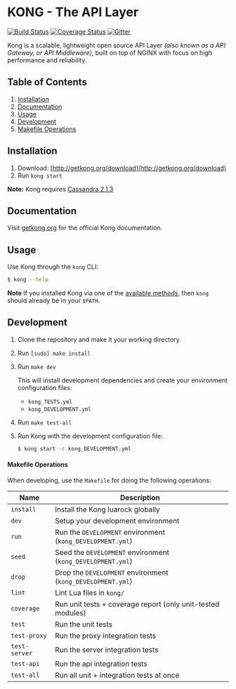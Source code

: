 # KONG - The API Layer

[![Build Status][travis-badge]][travis-url]
[![Coverage Status][coveralls-badge]][coveralls-url]
[![Gitter][gitter-badge]][gitter-url]

Kong is a scalable, lightweight open source API Layer *(also known as a API Gateway, or API Middleware)*, built on top of NGINX with focus on high performance and reliability. 

## Table of Contents

1. [Installation](#installation)
2. [Documentation](#documentation)
3. [Usage](#usage)
4. [Development](#development)
  1. [Makefile Operations](#makefile-operations)

## Installation

1. Download: [http://getkong.org/download](http://getkong.org/download)
2. Run `kong start`

**Note:** Kong requires [Cassandra 2.1.3](http://archive.apache.org/dist/cassandra/2.1.3/)

## Documentation

Visit [getkong.org](http://getkong.org/docs/) for the official Kong documentation.

## Usage

Use Kong through the `kong` CLI:

```bash
$ kong --help
```

**Note** If you installed Kong via one of the [available methods](http://getkong.org/download/), then `kong` should already be in your `$PATH`.

## Development

1. Clone the repository and make it your working directory.
2. Run `[sudo] make install`
3. Run `make dev`
   
   This will install development dependencies and create your environment configuration files:
   - `kong_TESTS.yml`
   - `kong_DEVELOPMENT.yml`
4. Run `make test-all`
5. Run Kong with the development configuration file:
   
   ```bash
   $ kong start -c kong_DEVELOPMENT.yml
   ```

#### Makefile Operations

When developing, use the `Makefile` for doing the following operations:

| Name          | Description                                                                                         |
| ------------- | --------------------------------------------------------------------------------------------------- |
| `install`     | Install the Kong luarock globally                                                                   |
| `dev`         | Setup your development environment                                                                  |
| `run`         | Run the `DEVELOPMENT` environment (`kong_DEVELOPMENT.yml`)                                          |
| `seed`        | Seed the `DEVELOPMENT` environment (`kong_DEVELOPMENT.yml`)                                         |
| `drop`        | Drop the `DEVELOPMENT` environment (`kong_DEVELOPMENT.yml`)                                         |
| `lint`        | Lint Lua files in `kong/`                                                                            |
| `coverage`    | Run unit tests + coverage report (only unit-tested modules)                                         |
| `test`        | Run the unit tests                                                                                  |
| `test-proxy`  | Run the proxy integration tests                                                                     |
| `test-server` | Run the server integration tests                                                                    |
| `test-api`    | Run the api integration tests                                                                       |
| `test-all`    | Run all unit + integration tests at once                                                            |

[travis-url]: https://travis-ci.org/Mashape/kong
[travis-badge]: https://img.shields.io/travis/Mashape/kong.svg?style=flat
[coveralls-url]: https://coveralls.io/r/Mashape/kong?branch=master
[coveralls-badge]: https://coveralls.io/repos/Mashape/kong/badge.svg?branch=master
[gitter-url]: https://gitter.im/Mashape/kong?utm_source=badge&utm_medium=badge&utm_campaign=pr-badge&utm_content=badge
[gitter-badge]: https://badges.gitter.im/Join%20Chat.svg
